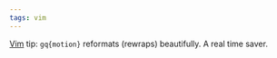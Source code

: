 ```yaml
---
tags: vim
---
```


[Vim](/wiki/Vim) tip: `gq{motion}` reformats (rewraps) beautifully. A real time saver.
